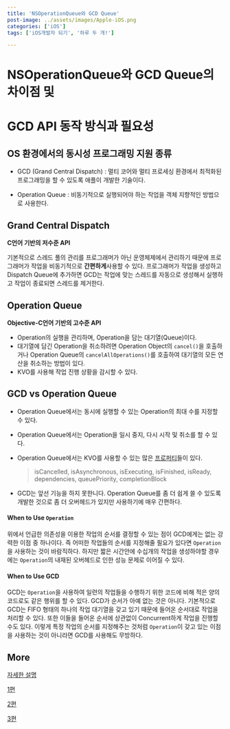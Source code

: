 ```yaml
---
title: 'NSOperationQueue와 GCD Queue'
post-image: ../assets/images/Apple-iOS.png
categories: ['iOS']
tags: ['iOS개발자 되기', '하루 두 개!']

---
```


# NSOperationQueue와 GCD Queue의 차이점 및

# GCD API 동작 방식과 필요성

## OS 환경에서의 동시성 프로그래밍 지원 종류

-   GCD (Grand Central Dispatch) : 멀티 코어와 멀티 프로세싱 환경에서 최적화된 프로그래밍을 할 수 있도록 애플이 개발한 기술이다.

-   Operation Queue : 비동기적으로 실행되어야 하는 작업을 객체 지향적인 방법으로 사용한다.

## Grand Central Dispatch

 **C언어 기반의 저수준 API**

기본적으로 스레드 풀의 관리를 프로그래머가 아닌 운영체제에서 관리하기 때문에 프로그래머가 작업을 비동기적으로 **간편하게**사용할 수 있다. 프로그래머가 작업을 생성하고 Dispatch Queue에 추가하면 GCD는 작업에 맞는 스레드를 자동으로 생성해서 실행하고 작업이 종료되면 스레드를 제거한다.

## Operation Queue

**Objective-C언어 기반의 고수준 API**

-   Operation의 실행을 관리하며, Operation을 담는 대기열(Queue)이다.
-   대기열에 담긴 Operation을 취소하려면 Operation Object의 `cancel()`을 호출하거나 Operation Queue의 `cancelAllOperations()`를 호출하여 대기열의 모든 연산을 취소하는 방법이 있다.
-   KVO를 사용해 작업 진행 상황을 감시할 수 있다.



## GCD vs Operation Queue

-   Operation Queue에서는 동시에 실행할 수 있는 Operation의 최대 수를 지정할 수 있다.

-   Operation Queue에서는 Operation을 일시 중지, 다시 시작 및 취소를 할 수 있다.

-   Operation Queue에서는 KVO를 사용할 수 있는 많은 [프로퍼티](https://developer.apple.com/documentation/foundation/operation)들이 있다.

    >   isCancelled, isAsynchronous, isExecuting, isFinished, isReady, dependencies, queuePriority, completionBlock

-   GCD는 앞선 기능을 하지 못한니다. Operation Queue를 좀 더 쉽게 쓸 수 있도록 개발한 것으로 좀 더 오버헤드가 있지만 사용하기에 매우 간편하다.

#### When to Use `Operation`

위에서 언급한 의존성을 이용한 작업의 순서를 결정할 수 있는 점이 GCD에게는 없는 강력한 이점 중 하나이다. 즉 어떠한 작업들의 순서를 지정해줄 필요가 있다면 `Operation`을 사용하는 것이 바람직하다. 하지만 짧은 시간안에 수십개의 작업을 생성하야할 경우에는 `Operation`의 내재된 오버헤드로 인한 성능 문제로 이어질 수 있다.

#### When to Use GCD

GCD는 `Operation`을 사용하여 일련의 작업들을 수행하기 위한 코드에 비해 적은 양의 코드로도 같은 행위를 할 수 있다. GCD가 순서가 아예 없는 것은 아니다. 기본적으로 GCD는 FIFO 형태의 하나의 작업 대기열을 갖고 있기 때문에 들어온 순서대로 작업을 처리할 수 있다. 또한 이들을 들어온 순서에 상관없이 Concurrent하게 작업을 진행할 수도 있다. 이렇게 특정 작업의 순서를 지정해주는 것처럼 `Operation`이 갖고 있는 이점을 사용하는 것이 아니라면 GCD를 사용해도 무방하다.



## More

[자세한 설명](https://caution-dev.github.io/ios/2019/03/15/iOS-GCD-vs-Operation-Queue.html)

[1편](https://babbab2.tistory.com/63)

[2편](https://babbab2.tistory.com/64)

[3편](https://babbab2.tistory.com/65?category=831129)

